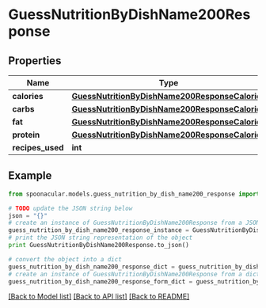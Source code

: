 # GuessNutritionByDishName200Response



## Properties

Name | Type | Description | Notes
------------ | ------------- | ------------- | -------------
**calories** | [**GuessNutritionByDishName200ResponseCalories**](GuessNutritionByDishName200ResponseCalories.md) |  | 
**carbs** | [**GuessNutritionByDishName200ResponseCalories**](GuessNutritionByDishName200ResponseCalories.md) |  | 
**fat** | [**GuessNutritionByDishName200ResponseCalories**](GuessNutritionByDishName200ResponseCalories.md) |  | 
**protein** | [**GuessNutritionByDishName200ResponseCalories**](GuessNutritionByDishName200ResponseCalories.md) |  | 
**recipes_used** | **int** |  | 

## Example

```python
from spoonacular.models.guess_nutrition_by_dish_name200_response import GuessNutritionByDishName200Response

# TODO update the JSON string below
json = "{}"
# create an instance of GuessNutritionByDishName200Response from a JSON string
guess_nutrition_by_dish_name200_response_instance = GuessNutritionByDishName200Response.from_json(json)
# print the JSON string representation of the object
print GuessNutritionByDishName200Response.to_json()

# convert the object into a dict
guess_nutrition_by_dish_name200_response_dict = guess_nutrition_by_dish_name200_response_instance.to_dict()
# create an instance of GuessNutritionByDishName200Response from a dict
guess_nutrition_by_dish_name200_response_form_dict = guess_nutrition_by_dish_name200_response.from_dict(guess_nutrition_by_dish_name200_response_dict)
```
[[Back to Model list]](../README.md#documentation-for-models) [[Back to API list]](../README.md#documentation-for-api-endpoints) [[Back to README]](../README.md)



